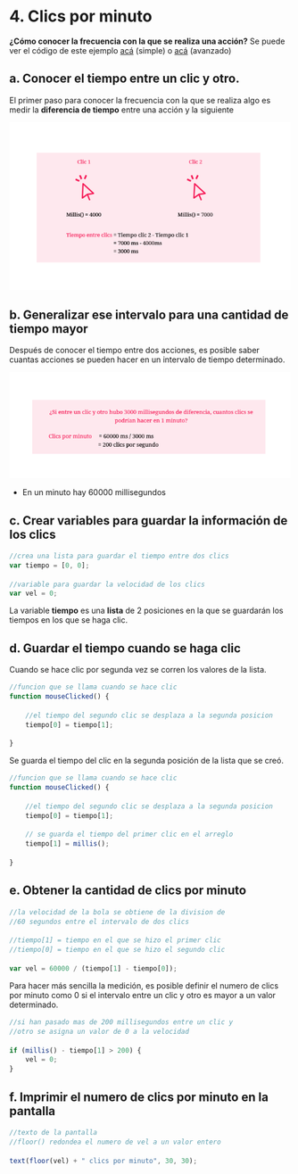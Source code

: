 # 4. Clics por minuto

**¿Cómo conocer la frecuencia con la que se realiza una acción?** Se puede ver el código de este ejemplo [acá](https://editor.p5js.org/laurajunco/sketches/r14Qmhz9m) \(simple\) o [acá](http://alpha.editor.p5js.org/laurajunco/sketches/S1dBY5RRW) \(avanzado\)

## a. Conocer el tiempo entre un clic y otro.

El primer paso para conocer la frecuencia con la que se realiza algo es medir la **diferencia de tiempo** entre una acción y la siguiente

![](../../.gitbook/assets/archivo-29.png)

## b. Generalizar ese intervalo para una cantidad de tiempo mayor

Después de conocer el tiempo entre dos acciones, es posible saber cuantas acciones se pueden hacer en un intervalo de tiempo determinado.

![](../../.gitbook/assets/archivo-30.png)

* En un minuto hay 60000 millisegundos

## c. Crear variables para guardar la información de los clics

```javascript
//crea una lista para guardar el tiempo entre dos clics
var tiempo = [0, 0];

//variable para guardar la velocidad de los clics
var vel = 0;
```

La variable **tiempo** es una **lista** de 2 posiciones en la que se guardarán los tiempos en los que se haga clic.

## d. Guardar el tiempo cuando se haga clic

Cuando se hace clic por segunda vez se corren los valores de la lista.

```javascript
//funcion que se llama cuando se hace clic
function mouseClicked() {

    //el tiempo del segundo clic se desplaza a la segunda posicion
    tiempo[0] = tiempo[1];

}
```

Se guarda el tiempo del clic en la segunda posición de la lista que se creó.

```javascript
//funcion que se llama cuando se hace clic
function mouseClicked() {

    //el tiempo del segundo clic se desplaza a la segunda posicion
    tiempo[0] = tiempo[1];

    // se guarda el tiempo del primer clic en el arreglo
    tiempo[1] = millis();

}
```

## e. Obtener la cantidad de clics por minuto

```javascript
//la velocidad de la bola se obtiene de la division de
//60 segundos entre el intervalo de dos clics

//tiempo[1] = tiempo en el que se hizo el primer clic
//tiempo[0] = tiempo en el que se hizo el segundo clic

var vel = 60000 / (tiempo[1] - tiempo[0]);
```

Para hacer más sencilla la medición, es posible definir el numero de clics por minuto como 0 si el intervalo entre un clic y otro es mayor a un valor determinado.

```javascript
//si han pasado mas de 200 millisegundos entre un clic y
//otro se asigna un valor de 0 a la velocidad

if (millis() - tiempo[1] > 200) {
    vel = 0;
}
```

## f. Imprimir el numero de clics por minuto en la pantalla

```javascript
//texto de la pantalla
//floor() redondea el numero de vel a un valor entero

text(floor(vel) + " clics por minuto", 30, 30);
```

